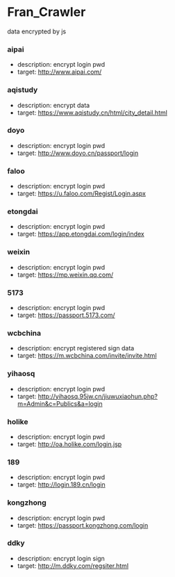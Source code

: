 # Fran_Crawler
data encrypted by js

### aipai
- description: encrypt login pwd
- target: http://www.aipai.com/

### aqistudy
- description: encrypt data
- target: https://www.aqistudy.cn/html/city_detail.html

### doyo
- description: encrypt login pwd
- target: http://www.doyo.cn/passport/login

### faloo
- description: encrypt login pwd
- target: https://u.faloo.com/Regist/Login.aspx

### etongdai
- description: encrypt login pwd
- target: https://app.etongdai.com/login/index

### weixin
- description: encrypt login pwd
- target: https://mp.weixin.qq.com/

### 5173
- description: encrypt login pwd
- target: https://passport.5173.com/

### wcbchina
- description: encrypt registered sign data
- target: https://m.wcbchina.com/invite/invite.html

### yihaosq
- description: encrypt login pwd
- target: http://yihaosq.95jw.cn/jiuwuxiaohun.php?m=Admin&c=Publics&a=login

### holike
- description: encrypt login pwd
- target: http://oa.holike.com/login.jsp

### 189
- description: encrypt login pwd
- target: http://login.189.cn/login

### kongzhong
- description: encrypt login pwd
- target: https://passport.kongzhong.com/login

### ddky
- description: encrypt login sign
- target: http://m.ddky.com/regsiter.html
